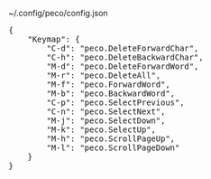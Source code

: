 ~/.config/peco/config.json

<pre>
{
    "Keymap": {
        "C-d": "peco.DeleteForwardChar",
        "C-h": "peco.DeleteBackwardChar",
        "M-d": "peco.DeleteForwardWord",
        "M-r": "peco.DeleteAll",
        "M-f": "peco.ForwardWord",
        "M-b": "peco.BackwardWord",
        "C-p": "peco.SelectPrevious",
        "C-n": "peco.SelectNext",
        "M-j": "peco.SelectDown",
        "M-k": "peco.SelectUp",
        "M-h": "peco.ScrollPageUp",
        "M-l": "peco.ScrollPageDown"
    }
}
</pre>
